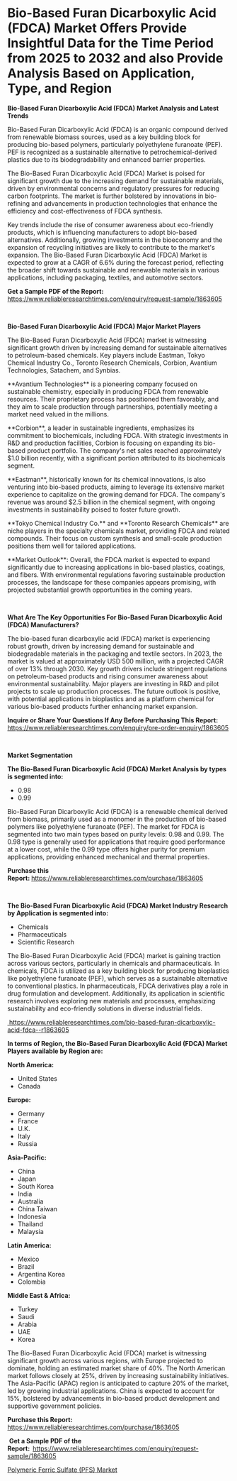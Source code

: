 <p><h1>Bio-Based Furan Dicarboxylic Acid (FDCA) Market Offers Provide Insightful Data for the Time Period from 2025 to 2032 and also Provide Analysis Based on Application, Type, and Region</h1></p><p><strong>Bio-Based Furan Dicarboxylic Acid (FDCA) Market Analysis and Latest Trends</strong></p>
<p><p>Bio-Based Furan Dicarboxylic Acid (FDCA) is an organic compound derived from renewable biomass sources, used as a key building block for producing bio-based polymers, particularly polyethylene furanoate (PEF). PEF is recognized as a sustainable alternative to petrochemical-derived plastics due to its biodegradability and enhanced barrier properties.</p><p>The Bio-Based Furan Dicarboxylic Acid (FDCA) Market is poised for significant growth due to the increasing demand for sustainable materials, driven by environmental concerns and regulatory pressures for reducing carbon footprints. The market is further bolstered by innovations in bio-refining and advancements in production technologies that enhance the efficiency and cost-effectiveness of FDCA synthesis. </p><p>Key trends include the rise of consumer awareness about eco-friendly products, which is influencing manufacturers to adopt bio-based alternatives. Additionally, growing investments in the bioeconomy and the expansion of recycling initiatives are likely to contribute to the market's expansion. The Bio-Based Furan Dicarboxylic Acid (FDCA) Market is expected to grow at a CAGR of 6.6% during the forecast period, reflecting the broader shift towards sustainable and renewable materials in various applications, including packaging, textiles, and automotive sectors.</p></p>
<p><strong>Get a Sample PDF of the Report:&nbsp;</strong> <a href="https://www.reliableresearchtimes.com/enquiry/request-sample/1863605?utm_campaign=3005&utm_medium=2&utm_source=Github&utm_content=ia&utm_term=03042025&utm_id=bio-based-furan-dicarboxylic-acid-fdca">https://www.reliableresearchtimes.com/enquiry/request-sample/1863605</a></p>
<p>&nbsp;</p>
<p><strong>Bio-Based Furan Dicarboxylic Acid (FDCA) Major Market Players</strong></p>
<p><p>The Bio-Based Furan Dicarboxylic Acid (FDCA) market is witnessing significant growth driven by increasing demand for sustainable alternatives to petroleum-based chemicals. Key players include Eastman, Tokyo Chemical Industry Co., Toronto Research Chemicals, Corbion, Avantium Technologies, Satachem, and Synbias.</p><p>**Avantium Technologies** is a pioneering company focused on sustainable chemistry, especially in producing FDCA from renewable resources. Their proprietary process has positioned them favorably, and they aim to scale production through partnerships, potentially meeting a market need valued in the millions.</p><p>**Corbion**, a leader in sustainable ingredients, emphasizes its commitment to biochemicals, including FDCA. With strategic investments in R&D and production facilities, Corbion is focusing on expanding its bio-based product portfolio. The company's net sales reached approximately $1.0 billion recently, with a significant portion attributed to its biochemicals segment.</p><p>**Eastman**, historically known for its chemical innovations, is also venturing into bio-based products, aiming to leverage its extensive market experience to capitalize on the growing demand for FDCA. The company's revenue was around $2.5 billion in the chemical segment, with ongoing investments in sustainability poised to foster future growth.</p><p>**Tokyo Chemical Industry Co.** and **Toronto Research Chemicals** are niche players in the specialty chemicals market, providing FDCA and related compounds. Their focus on custom synthesis and small-scale production positions them well for tailored applications.</p><p>**Market Outlook**: Overall, the FDCA market is expected to expand significantly due to increasing applications in bio-based plastics, coatings, and fibers. With environmental regulations favoring sustainable production processes, the landscape for these companies appears promising, with projected substantial growth opportunities in the coming years.</p></p>
<p>&nbsp;</p>
<p><strong>What Are The Key Opportunities For Bio-Based Furan Dicarboxylic Acid (FDCA) Manufacturers?</strong></p>
<p><p>The bio-based furan dicarboxylic acid (FDCA) market is experiencing robust growth, driven by increasing demand for sustainable and biodegradable materials in the packaging and textile sectors. In 2023, the market is valued at approximately USD 500 million, with a projected CAGR of over 13% through 2030. Key growth drivers include stringent regulations on petroleum-based products and rising consumer awareness about environmental sustainability. Major players are investing in R&D and pilot projects to scale up production processes. The future outlook is positive, with potential applications in bioplastics and as a platform chemical for various bio-based products further enhancing market expansion.</p></p>
<p><strong>Inquire or Share Your Questions If Any Before Purchasing This Report:</strong> <a href="https://www.reliableresearchtimes.com/enquiry/pre-order-enquiry/1863605?utm_campaign=3005&utm_medium=2&utm_source=Github&utm_content=ia&utm_term=03042025&utm_id=bio-based-furan-dicarboxylic-acid-fdca">https://www.reliableresearchtimes.com/enquiry/pre-order-enquiry/1863605</a></p>
<p>&nbsp;</p>
<p><strong>Market Segmentation</strong></p>
<p><strong>The Bio-Based Furan Dicarboxylic Acid (FDCA) Market Analysis by types is segmented into:</strong></p>
<p><ul><li>0.98</li><li>0.99</li></ul></p>
<p><p>Bio-Based Furan Dicarboxylic Acid (FDCA) is a renewable chemical derived from biomass, primarily used as a monomer in the production of bio-based polymers like polyethylene furanoate (PEF). The market for FDCA is segmented into two main types based on purity levels: 0.98 and 0.99. The 0.98 type is generally used for applications that require good performance at a lower cost, while the 0.99 type offers higher purity for premium applications, providing enhanced mechanical and thermal properties.</p></p>
<p><strong>Purchase this Report:&nbsp;</strong><a href="https://www.reliableresearchtimes.com/purchase/1863605?utm_campaign=3005&utm_medium=2&utm_source=Github&utm_content=ia&utm_term=03042025&utm_id=bio-based-furan-dicarboxylic-acid-fdca">https://www.reliableresearchtimes.com/purchase/1863605</a></p>
<p>&nbsp;</p>
<p><strong>The Bio-Based Furan Dicarboxylic Acid (FDCA) Market Industry Research by Application is segmented into:</strong></p>
<p><ul><li>Chemicals</li><li>Pharmaceuticals</li><li>Scientific Research</li></ul></p>
<p><p>The Bio-Based Furan Dicarboxylic Acid (FDCA) market is gaining traction across various sectors, particularly in chemicals and pharmaceuticals. In chemicals, FDCA is utilized as a key building block for producing bioplastics like polyethylene furanoate (PEF), which serves as a sustainable alternative to conventional plastics. In pharmaceuticals, FDCA derivatives play a role in drug formulation and development. Additionally, its application in scientific research involves exploring new materials and processes, emphasizing sustainability and eco-friendly solutions in diverse industrial fields.</p></p>
<p><a href="https://www.reliableresearchtimes.com/bio-based-furan-dicarboxylic-acid-fdca--r1863605?utm_campaign=3005&utm_medium=2&utm_source=Github&utm_content=ia&utm_term=03042025&utm_id=bio-based-furan-dicarboxylic-acid-fdca">&nbsp;https://www.reliableresearchtimes.com/bio-based-furan-dicarboxylic-acid-fdca--r1863605</a></p>
<p><strong>In terms of Region, the Bio-Based Furan Dicarboxylic Acid (FDCA) Market Players available by Region are:</strong></p>
<p>
    <p> <strong> North America: </strong>
        <ul>
            <li>United States</li>
            <li>Canada</li>
        </ul>
        </p> 
    <p> <strong> Europe: </strong>
        <ul>
            <li>Germany</li>
            <li>France</li>
            <li>U.K.</li>
            <li>Italy</li>
            <li>Russia</li>
        </ul>
        </p> 
    <p> <strong> Asia-Pacific: </strong>
        <ul>
            <li>China</li>
            <li>Japan</li>
            <li>South Korea</li>
            <li>India</li>
            <li>Australia</li>
            <li>China Taiwan</li>
            <li>Indonesia</li>
            <li>Thailand</li>
            <li>Malaysia</li>
        </ul>
        </p> 
    <p> <strong> Latin America: </strong>
        <ul>
            <li>Mexico</li>
            <li>Brazil</li>
            <li>Argentina Korea</li>
            <li>Colombia</li>
        </ul>
        </p> 
    <p> <strong> Middle East & Africa: </strong>
        <ul>
            <li>Turkey</li>
            <li>Saudi</li>
            <li>Arabia</li>
            <li>UAE</li>
            <li>Korea</li>
        </ul>
    </p>
    </p>
<p><p>The Bio-Based Furan Dicarboxylic Acid (FDCA) market is witnessing significant growth across various regions, with Europe projected to dominate, holding an estimated market share of 40%. The North American market follows closely at 25%, driven by increasing sustainability initiatives. The Asia-Pacific (APAC) region is anticipated to capture 20% of the market, led by growing industrial applications. China is expected to account for 15%, bolstered by advancements in bio-based product development and supportive government policies.</p></p>
<p><strong>Purchase this Report: </strong><a href="https://www.reliableresearchtimes.com/purchase/1863605?utm_campaign=3005&utm_medium=2&utm_source=Github&utm_content=ia&utm_term=03042025&utm_id=bio-based-furan-dicarboxylic-acid-fdca">https://www.reliableresearchtimes.com/purchase/1863605</a></p>
<p>&nbsp;<strong>Get a Sample PDF of the Report:&nbsp;&nbsp;</strong><a href="https://www.reliableresearchtimes.com/enquiry/request-sample/1863605?utm_campaign=3005&utm_medium=2&utm_source=Github&utm_content=ia&utm_term=03042025&utm_id=bio-based-furan-dicarboxylic-acid-fdca">https://www.reliableresearchtimes.com/enquiry/request-sample/1863605</a></p>
<p><strong></strong></p>
<p><p><a href="https://github.com/qetelosooya/Market-Research-Report-List-1/blob/main/polymeric-ferric-sulfate-pfs-market.md?utm_campaign=3005&utm_medium=2&utm_source=Github&utm_content=ia&utm_term=03042025&utm_id=bio-based-furan-dicarboxylic-acid-fdca">Polymeric Ferric Sulfate (PFS) Market</a></p></p>